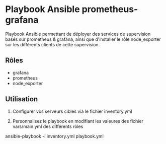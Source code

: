 Playbook Ansible prometheus-grafana
=========

Playbook Ansible permettant de déployer des services de supervision basés sur prometheus & grafana, ainsi que d'installer le rôle node_exporter sur les différents clients de cette supervision. 

Rôles
------------
  - grafana
  - prometheus
  - node_exporter

Utilisation
--------------
1. Configurer vos serveurs cibles via le fichier inventory.yml

2. Personnalisez le playbook en modifiant les valeures des fichier vars/main.yml des différents rôles

ansible-playbook -i inventory.yml playbook.yml